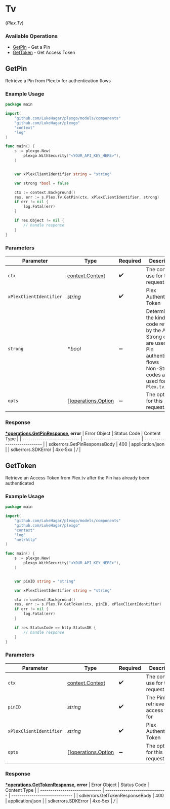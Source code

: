 # Tv
(*Plex.Tv*)

### Available Operations

* [GetPin](#getpin) - Get a Pin
* [GetToken](#gettoken) - Get Access Token

## GetPin

Retrieve a Pin from Plex.tv for authentication flows

### Example Usage

```go
package main

import(
	"github.com/LukeHagar/plexgo/models/components"
	"github.com/LukeHagar/plexgo"
	"context"
	"log"
)

func main() {
    s := plexgo.New(
        plexgo.WithSecurity("<YOUR_API_KEY_HERE>"),
    )


    var xPlexClientIdentifier string = "string"

    var strong *bool = false

    ctx := context.Background()
    res, err := s.Plex.Tv.GetPin(ctx, xPlexClientIdentifier, strong)
    if err != nil {
        log.Fatal(err)
    }

    if res.Object != nil {
        // handle response
    }
}
```

### Parameters

| Parameter                                                                                                                                             | Type                                                                                                                                                  | Required                                                                                                                                              | Description                                                                                                                                           |
| ----------------------------------------------------------------------------------------------------------------------------------------------------- | ----------------------------------------------------------------------------------------------------------------------------------------------------- | ----------------------------------------------------------------------------------------------------------------------------------------------------- | ----------------------------------------------------------------------------------------------------------------------------------------------------- |
| `ctx`                                                                                                                                                 | [context.Context](https://pkg.go.dev/context#Context)                                                                                                 | :heavy_check_mark:                                                                                                                                    | The context to use for the request.                                                                                                                   |
| `xPlexClientIdentifier`                                                                                                                               | *string*                                                                                                                                              | :heavy_check_mark:                                                                                                                                    | Plex Authentication Token                                                                                                                             |
| `strong`                                                                                                                                              | **bool*                                                                                                                                               | :heavy_minus_sign:                                                                                                                                    | Determines the kind of code returned by the API call<br/>Strong codes are used for Pin authentication flows<br/>Non-Strong codes are used for `Plex.tv/link`<br/> |
| `opts`                                                                                                                                                | [][operations.Option](../../models/operations/option.md)                                                                                              | :heavy_minus_sign:                                                                                                                                    | The options for this request.                                                                                                                         |


### Response

**[*operations.GetPinResponse](../../models/operations/getpinresponse.md), error**
| Error Object                 | Status Code                  | Content Type                 |
| ---------------------------- | ---------------------------- | ---------------------------- |
| sdkerrors.GetPinResponseBody | 400                          | application/json             |
| sdkerrors.SDKError           | 4xx-5xx                      | */*                          |

## GetToken

Retrieve an Access Token from Plex.tv after the Pin has already been authenticated

### Example Usage

```go
package main

import(
	"github.com/LukeHagar/plexgo/models/components"
	"github.com/LukeHagar/plexgo"
	"context"
	"log"
	"net/http"
)

func main() {
    s := plexgo.New(
        plexgo.WithSecurity("<YOUR_API_KEY_HERE>"),
    )


    var pinID string = "string"

    var xPlexClientIdentifier string = "string"

    ctx := context.Background()
    res, err := s.Plex.Tv.GetToken(ctx, pinID, xPlexClientIdentifier)
    if err != nil {
        log.Fatal(err)
    }

    if res.StatusCode == http.StatusOK {
        // handle response
    }
}
```

### Parameters

| Parameter                                                | Type                                                     | Required                                                 | Description                                              |
| -------------------------------------------------------- | -------------------------------------------------------- | -------------------------------------------------------- | -------------------------------------------------------- |
| `ctx`                                                    | [context.Context](https://pkg.go.dev/context#Context)    | :heavy_check_mark:                                       | The context to use for the request.                      |
| `pinID`                                                  | *string*                                                 | :heavy_check_mark:                                       | The PinID to retrieve an access token for                |
| `xPlexClientIdentifier`                                  | *string*                                                 | :heavy_check_mark:                                       | Plex Authentication Token                                |
| `opts`                                                   | [][operations.Option](../../models/operations/option.md) | :heavy_minus_sign:                                       | The options for this request.                            |


### Response

**[*operations.GetTokenResponse](../../models/operations/gettokenresponse.md), error**
| Error Object                   | Status Code                    | Content Type                   |
| ------------------------------ | ------------------------------ | ------------------------------ |
| sdkerrors.GetTokenResponseBody | 400                            | application/json               |
| sdkerrors.SDKError             | 4xx-5xx                        | */*                            |
